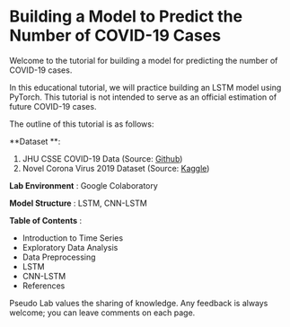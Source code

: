 # Building a Model to Predict the Number of COVID-19 Cases

Welcome to the tutorial for building a model for predicting the number of COVID-19 cases.

In this educational tutorial, we will practice building an LSTM model using PyTorch. This tutorial is not intended to serve as an official estimation of future COVID-19 cases.

The outline of this tutorial is as follows:

**Dataset **:

1. JHU CSSE COVID-19 Data (Source: [Github](https://github.com/CSSEGISandData/COVID-19))
2. Novel Corona Virus 2019 Dataset (Source: [Kaggle](https://www.kaggle.com/sudalairajkumar/novel-corona-virus-2019-dataset?select=covid_19_data.csv))

**Lab Environment** : Google Colaboratory

**Model Structure** : LSTM, CNN-LSTM

**Table of Contents** :

- Introduction to Time Series
- Exploratory Data Analysis
- Data Preprocessing
- LSTM
- CNN-LSTM
- References

Pseudo Lab values the sharing of knowledge. Any feedback is always welcome; you can leave comments on each page.

